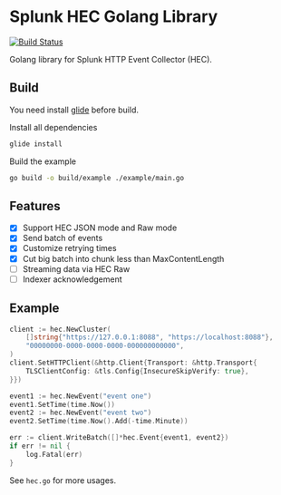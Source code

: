 Splunk HEC Golang Library
=========================

[![Build Status](https://travis-ci.org/fuyufjh/splunk-hec-go.svg?branch=master)](https://travis-ci.org/fuyufjh/splunk-hec-go)

Golang library for Splunk HTTP Event Collector (HEC).

## Build

You need install [glide](https://github.com/Masterminds/glide) before build.

Install all dependencies

```bash
glide install
```

Build the example

```bash
go build -o build/example ./example/main.go
```

## Features

- [x] Support HEC JSON mode and Raw mode
- [x] Send batch of events
- [x] Customize retrying times
- [x] Cut big batch into chunk less than MaxContentLength
- [ ] Streaming data via HEC Raw
- [ ] Indexer acknowledgement

## Example

```go
client := hec.NewCluster(
	[]string{"https://127.0.0.1:8088", "https://localhost:8088"},
	"00000000-0000-0000-0000-000000000000",
)
client.SetHTTPClient(&http.Client{Transport: &http.Transport{
	TLSClientConfig: &tls.Config{InsecureSkipVerify: true},
}})

event1 := hec.NewEvent("event one")
event1.SetTime(time.Now())
event2 := hec.NewEvent("event two")
event2.SetTime(time.Now().Add(-time.Minute))

err := client.WriteBatch([]*hec.Event{event1, event2})
if err != nil {
	log.Fatal(err)
}
```

See `hec.go` for more usages.

